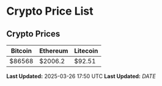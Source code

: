 # Crypto Price List

## Crypto Prices
| Bitcoin | Ethereum | Litecoin |
| ------- | -------- | -------- |
| $86568 | $2006.2 | $92.51 |
**Last Updated:** 2025-03-26 17:50 UTC
**Last Updated:** $DATE$
